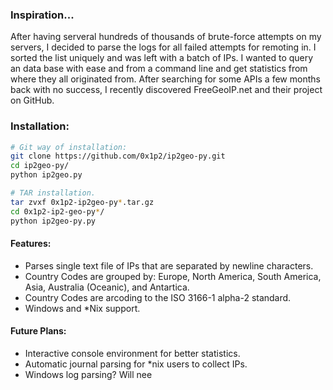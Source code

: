 ### Inspiration...
After having serveral hundreds of thousands of brute-force attempts on my servers, I decided to parse the logs for all failed attempts for remoting in. I sorted the list uniquely and was left with a batch of IPs. I wanted to query an data base with ease and from a command line and get statistics from where they all originated from. After searching for some APIs a few months back with no success, I recently discovered FreeGeoIP.net and their project on GitHub.

### Installation:
```bash
# Git way of installation:
git clone https://github.com/0x1p2/ip2geo-py.git
cd ip2geo-py/
python ip2geo.py
```
```bash
# TAR installation.
tar zvxf 0x1p2-ip2geo-py*.tar.gz
cd 0x1p2-ip2-geo-py*/
python ip2geo-py.py
```

#### Features:
+ Parses single text file of IPs that are separated by newline characters.
+ Country Codes are grouped by: Europe, North America, South America, Asia, Australia (Oceanic), and Antartica.
+ Country Codes are arcoding to the ISO 3166-1 alpha-2 standard.
+ Windows and \*Nix support.

#### Future Plans:
+ Interactive console environment for better statistics.
+ Automatic journal parsing for \*nix users to collect IPs.
+ Windows log parsing? Will nee
